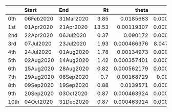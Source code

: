 |      | Start     | End       |    Rt |       theta |       kappa |       rho |      sigma |
|:-----|:----------|:----------|------:|------------:|------------:|----------:|-----------:|
| 0th  | 06Feb2020 | 31Mar2020 |  3.85 | 0.0185683   | 0.000768779 | 0.112377  | 0.027892   |
| 1st  | 01Apr2020 | 21Apr2020 | 13.53 | 0.00119307  | 0.000954275 | 0.119908  | 0.00789786 |
| 2nd  | 22Apr2020 | 06Jul2020 |  0.37 | 0.090172    | 0.000858737 | 0.0264027 | 0.0636349  |
| 3rd  | 07Jul2020 | 23Jul2020 |  1.93 | 0.000466376 | 8.04707e-05 | 0.133382  | 0.0689537  |
| 4th  | 24Jul2020 | 01Aug2020 |  1.78 | 0.00134973  | 0.000171566 | 0.134725  | 0.0753389  |
| 5th  | 02Aug2020 | 14Aug2020 |  1.42 | 0.000357401 | 0.000398848 | 0.100129  | 0.070318   |
| 6th  | 15Aug2020 | 28Aug2020 |  0.82 | 0.000562179 | 0.000899694 | 0.0783473 | 0.0943161  |
| 7th  | 29Aug2020 | 08Sep2020 |  0.7  | 0.00168729  | 0.00119958  | 0.0616905 | 0.0863032  |
| 8th  | 09Sep2020 | 19Sep2020 |  0.88 | 0.0139571   | 0.000563158 | 0.0928061 | 0.103367   |
| 9th  | 20Sep2020 | 03Oct2020 |  0.87 | 0.000463924 | 0.000984493 | 0.0793406 | 0.090479   |
| 10th | 04Oct2020 | 31Dec2020 |  0.87 | 0.000463924 | 0.000984493 | 0.0793406 | 0.090479   |